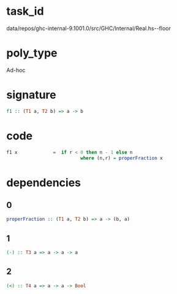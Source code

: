 
# task_id
data/repos/ghc-internal-9.1001.0/src/GHC/Internal/Real.hs--floor

# poly_type
Ad-hoc

# signature
```haskell
f1 :: (T1 a, T2 b) => a -> b
```   

# code
```haskell
f1 x             =  if r < 0 then n - 1 else n
                           where (n,r) = properFraction x
```

# dependencies
## 0
```haskell
properFraction :: (T1 a, T2 b) => a -> (b, a)
```
## 1
```haskell
(-) :: T3 a => a -> a -> a
```
## 2
```haskell
(<) :: T4 a => a -> a -> Bool
```
